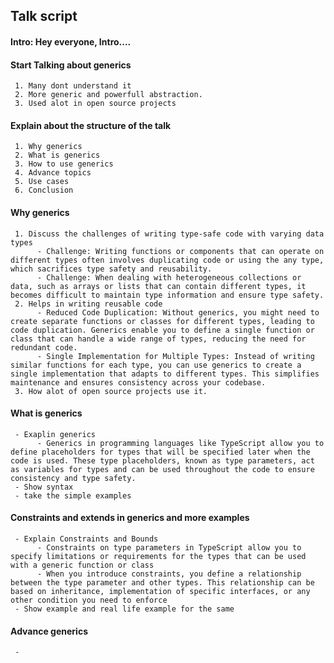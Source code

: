 ## Talk script

#### Intro: Hey everyone, Intro....

#### Start Talking about generics

     1. Many dont understand it
     2. More generic and powerfull abstraction.
     3. Used alot in open source projects

#### Explain about the structure of the talk

     1. Why generics
     2. What is generics
     3. How to use generics
     4. Advance topics
     5. Use cases
     6. Conclusion

#### Why generics

     1. Discuss the challenges of writing type-safe code with varying data types
          - Challenge: Writing functions or components that can operate on different types often involves duplicating code or using the any type, which sacrifices type safety and reusability.
          - Challenge: When dealing with heterogeneous collections or data, such as arrays or lists that can contain different types, it becomes difficult to maintain type information and ensure type safety.
     2. Helps in writing reusable code
          - Reduced Code Duplication: Without generics, you might need to create separate functions or classes for different types, leading to code duplication. Generics enable you to define a single function or class that can handle a wide range of types, reducing the need for redundant code.
          - Single Implementation for Multiple Types: Instead of writing similar functions for each type, you can use generics to create a single implementation that adapts to different types. This simplifies maintenance and ensures consistency across your codebase.
     3. How alot of open source projects use it.

#### What is generics

     - Exaplin generics
          - Generics in programming languages like TypeScript allow you to define placeholders for types that will be specified later when the code is used. These type placeholders, known as type parameters, act as variables for types and can be used throughout the code to ensure consistency and type safety.
     - Show syntax
     - take the simple examples

#### Constraints and extends in generics and more examples

     - Explain Constraints and Bounds
          - Constraints on type parameters in TypeScript allow you to specify limitations or requirements for the types that can be used with a generic function or class
          - When you introduce constraints, you define a relationship between the type parameter and other types. This relationship can be based on inheritance, implementation of specific interfaces, or any other condition you need to enforce
     - Show example and real life example for the same

#### Advance generics

     -
